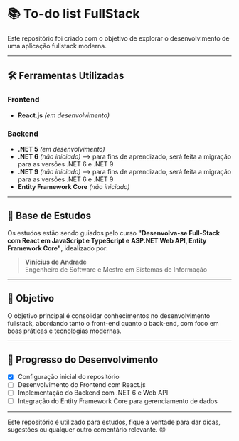 # 📚 To-do list FullStack

Este repositório foi criado com o objetivo de explorar o desenvolvimento de uma aplicação fullstack moderna.

---

## 🛠 Ferramentas Utilizadas

### Frontend
- **React.js** *(em desenvolvimento)*

### Backend
- **.NET 5** *(em desenvolvimento)*
- **.NET 6** *(não iniciado)* --> para fins de aprendizado, será feita a migração para as versões .NET 6 e .NET 9 
- **.NET 9** *(não iniciado)* --> para fins de aprendizado, será feita a migração para as versões .NET 6 e .NET 9 
- **Entity Framework Core** *(não iniciado)*

---

## 📘 Base de Estudos

Os estudos estão sendo guiados pelo curso **"Desenvolva-se Full-Stack com React em JavaScript e TypeScript e ASP.NET Web API, Entity Framework Core"**, idealizado por:

> **Vinícius de Andrade**  
> Engenheiro de Software e Mestre em Sistemas de Informação  

---

## 🎯 Objetivo

O objetivo principal é consolidar conhecimentos no desenvolvimento fullstack, abordando tanto o front-end quanto o back-end, com foco em boas práticas e tecnologias modernas.

---

## 🚀 Progresso do Desenvolvimento

- [x] Configuração inicial do repositório  
- [ ] Desenvolvimento do Frontend com React.js  
- [ ] Implementação do Backend com .NET 6 e Web API  
- [ ] Integração do Entity Framework Core para gerenciamento de dados  

---

Este repositório é utilizado para estudos, fique à vontade para dar dicas, sugestões ou qualquer outro comentário relevante. 😊
